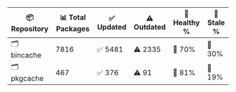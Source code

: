 | 📦 Repository | 📊 Total Packages | ✅ Updated | ⚠️ Outdated | 💚 Healthy % | 🔴 Stale % |
|---------------|-------------------|------------|-------------|-------------|------------|
| 🗂️ bincache | 7816 | ✅ 5481 | ⚠️ 2335 | 💚 70% | 🔴 30% |
| 🗂️ pkgcache | 467 | ✅ 376 | ⚠️ 91 | 💚 81% | 🔴 19% |
